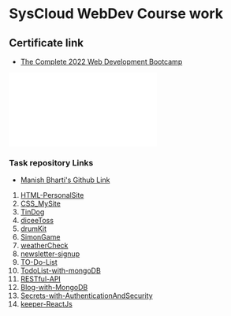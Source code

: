 # SysCloud WebDev Course work

## Certificate link
- [The Complete 2022 Web Development Bootcamp
](http://ude.my/UC-8928f703-fef3-419d-aa3b-416699a0241a)

<!-- UC-8928f703-fef3-419d-aa3b-416699a0241a.pdf -->
<!-- xfun::embed_file("UC-8928f703-fef3-419d-aa3b-416699a0241a.pdf") -->
<embed src="UC-8928f703-fef3-419d-aa3b-416699a0241a.pdf" type="application/pdf">

### Task repository Links
- [Manish Bharti's Github Link](https://github.com/mbharti321)


1. [HTML-PersonalSite](https://github.com/mbharti321/HTML-PersonalSite)
2. [CSS_MySite](https://github.com/mbharti321/CSS_MySite)
3. [TinDog](https://github.com/mbharti321/TinDog)
4. [diceeToss](https://github.com/mbharti321/diceeToss)
5. [drumKit](https://github.com/mbharti321/drumKit)
6. [SimonGame](https://github.com/mbharti321/SimonGame)
7. [weatherCheck](https://github.com/mbharti321/weatherCheck)
8. [newsletter-signup](https://github.com/mbharti321/newsletter-signup)
9. [TO-Do-List ](https://github.com/mbharti321/TO-Do-List)
10. [TodoList-with-mongoDB](https://github.com/mbharti321/TodoList-with-mongoDB)
11. [RESTful-API](https://github.com/mbharti321/RESTful-API)
12. [Blog-with-MongoDB](https://github.com/mbharti321/Blog-with-MongoDB)
13. [Secrets-with-AuthenticationAndSecurity](https://github.com/mbharti321/Secrets-with-AuthenticationAndSecurity)
14. [keeper-ReactJs](https://github.com/mbharti321/keeper-ReactJs)


